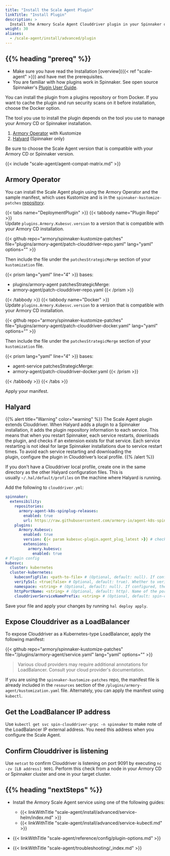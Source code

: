 ```yaml
---
title: "Install the Scale Agent Plugin"
linkTitle: "Install Plugin"
description: >
  Install the Armory Scale Agent Clouddriver plugin in your Spinnaker or Armory CD environments.
weight: 30
aliases:
  - /scale-agent/install/advanced/plugin
---
```


## {{% heading "prereq" %}}

* Make sure you have read the Installation [overview]({{< ref "scale-agent" >}}) and have met the prerequisites.
* You are familiar with how plugins work in Spinnaker. See open source Spinnaker's [Plugin User Guide](https://spinnaker.io/docs/guides/user/plugins-users/).

You can install the plugin from a plugins repository or from Docker. If you want to cache the plugin and run security scans on it before installation, choose the Docker option.

The tool you use to install the plugin depends on the tool you use to manage your Armory CD or Spinnaker installation.

1. [Armory Operator](#armory-operator-or-spinnaker-operator) with Kustomize
1. [Halyard](#halyard) (Spinnaker only)

Be sure to choose the Scale Agent version that is compatible with your Armory CD or Spinnaker version.

{{< include "scale-agent/agent-compat-matrix.md" >}}

## Armory Operator

You can install the Scale Agent plugin using the Armory Operator and the sample manifest, which uses Kustomize and is in the `spinnaker-kustomize-patches` [repository](https://github.com/armory/spinnaker-kustomize-patches/tree/master/plugins/armory-agent).

{{< tabs name="DeploymentPlugin" >}}
{{< tabbody name="Plugin Repo" >}}
<br>
Update <code>plugins.Armory.Kubesvc.version</code> to a version that is compatible with your Armory CD installation.

{{< github repo="armory/spinnaker-kustomize-patches" file="plugins/armory-agent/patch-clouddriver-repo.yaml" lang="yaml" options="" >}}

Then include the file under the <code>patchesStrategicMerge</code> section of your <code>kustomization</code> file.

{{< prism lang="yaml" line="4" >}}
bases:
  - plugins/armory-agent
patchesStrategicMerge:
  - armory-agent/patch-clouddriver-repo.yaml
{{< /prism >}}

{{< /tabbody >}}
{{< tabbody name="Docker" >}}
<br>
Update <code>plugins.Armory.Kubesvc.version</code> to a version that is compatible with your Armory CD installation.

{{< github repo="armory/spinnaker-kustomize-patches" file="plugins/armory-agent/patch-clouddriver-docker.yaml" lang="yaml" options="" >}}

Then include the file under the <code>patchesStrategicMerge</code> section of your <code>kustomization</code> file.

{{< prism lang="yaml" line="4" >}}
bases:
  - agent-service
patchesStrategicMerge:
  - armory-agent/patch-clouddriver-docker.yaml
{{< /prism >}}

{{< /tabbody >}}
{{< /tabs >}}



Apply your manifest.

## Halyard

{{% alert title="Warning" color="warning" %}}
The Scale Agent plugin extends Clouddriver. When Halyard adds a plugin to a Spinnaker installation, it adds the plugin repository information to each service. This means that when you restart Spinnaker, each service restarts, downloads the plugin, and checks if an extension exists for that service. Each service restarting is not ideal for large Spinnaker installations due to service restart times. To avoid each service restarting and downloading the plugin, configure the plugin in Clouddriver’s local profile.
{{% /alert %}}

If you don't have a Clouddriver local profile, create one in the same directory as the other Halyard configuration files. This is usually `~/.hal/default/profiles` on the machine where Halyard is running.

Add the following to `clouddriver.yml`:

```yaml
spinnaker:
  extensibility:
    repositories:
      armory-agent-k8s-spinplug-releases:
        enabled: true
        url: https://raw.githubusercontent.com/armory-io/agent-k8s-spinplug-releases/master/repositories.json
    plugins:
      Armory.Kubesvc:
        enabled: true
        version: {{< param kubesvc-plugin.agent_plug_latest >}} # check compatibility matrix for your Armory CD version
        extensions:
          armory.kubesvc:
            enabled: true
# Plugin config
kubesvc:
  cluster: kubernetes
  cluster-kubernetes:
    kubeconfigFile: <path-to-file> # (Optional, default: null). If configured, the plugin uses this file to discover Endpoints. If not configured, it uses the service account mounted to the pod.
    verifySsl: <true|false> # Optional, default: true). Whether to verify the Kubernetes API cert or not.
    namespace: <string> # (Optional, default: null). If configured, the plugin watches Endpoints in this namespace. If null, it watches endpoints in the namespace indicated in the file "/var/run/secrets/kubernetes.io/serviceaccount/namespace".
    httpPortName: <string> # (Optional, default: http). Name of the port configured in the Clouddriver Service that forwards traffic to the Clouddriver HTTP port for REST requests.
    clouddriverServiceNamePrefix: <string> # (Optional, default: spin-clouddriver). Name prefix of the Kubernetes Service pointing to the Clouddriver standard HTTP port.
```

Save your file and apply your changes by running `hal deploy apply`.


## Expose Clouddriver as a LoadBalancer

To expose Clouddriver as a Kubernetes-type LoadBalancer, apply the following manifest:

{{< github repo="armory/spinnaker-kustomize-patches" file="/plugins/armory-agent/service.yaml" lang="yaml" options="" >}}

>Various cloud providers may require additional annotations for LoadBalancer. Consult your cloud provider's documentation.

If you are using the `spinnaker-kustomize-patches` repo, the manifest file is already included in the `resources` section of the `/plugins/armory-agent/kustomization.yaml` file. Alternately, you can apply the manifest using `kubectl`.

## Get the LoadBalancer IP address

Use `kubectl get svc spin-clouddriver-grpc -n spinnaker` to make note of the LoadBalancer IP external address. You need this address when you configure the Scale Agent.

## Confirm Clouddriver is listening

Use `netcat` to confirm Clouddriver is listening on port 9091 by executing `nc -zv [LB address] 9091`. Perform this check from a node in your
Armory CD or Spinnaker cluster and one in your target cluster.


## {{% heading "nextSteps" %}}

* Install the Armory Scale Agent service using one of the following guides:

   - {{< linkWithTitle "scale-agent/install/advanced/service-helm/index.md" >}}
   - {{< linkWithTitle "scale-agent/install/advanced/service-kubectl.md" >}}


* {{< linkWithTitle "scale-agent/reference/config/plugin-options.md" >}}
* {{< linkWithTitle "scale-agent/troubleshooting/_index.md" >}}

